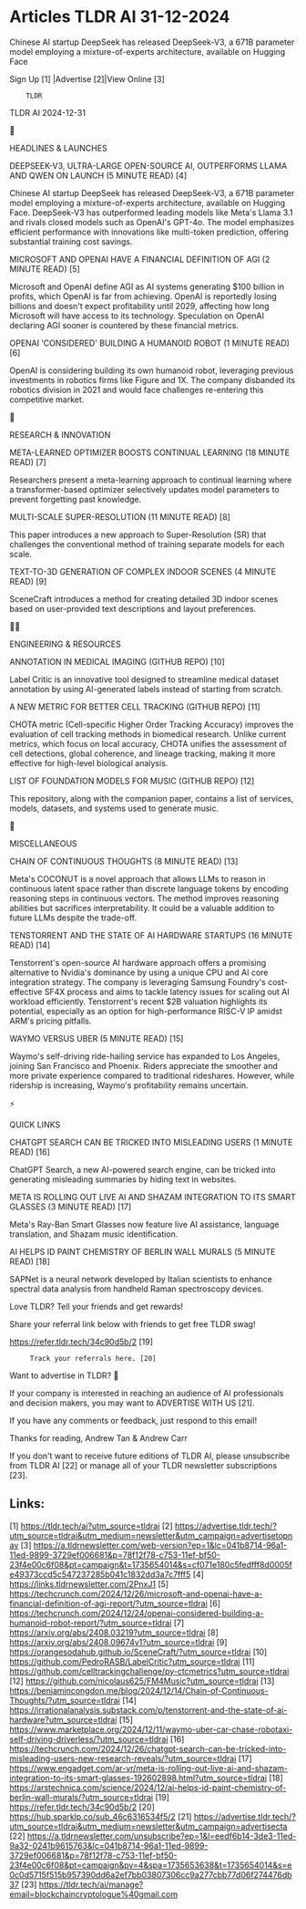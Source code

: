 # Articles TLDR AI 31-12-2024

Chinese AI startup DeepSeek has released DeepSeek-V3, a 671B parameter
model employing a mixture-of-experts architecture, available on
Hugging
Face ‌ ‌ ‌ ‌ ‌ ‌ ‌ ‌ ‌ ‌ ‌ ‌ ‌ ‌ ‌ ‌ ‌ ‌ ‌ ‌ ‌ ‌ ‌ ‌ ‌ ‌  ‌ ‌ ‌ ‌ ‌ ‌ ‌ ‌ ‌ ‌ ‌ ‌ ‌ ‌ ‌ ‌ ‌ ‌ ‌ ‌ ‌ ‌ ‌ ‌ ‌ ‌ 


 Sign Up [1] |Advertise [2]|View Online [3] 

		TLDR 

TLDR AI 2024-12-31

🚀 

HEADLINES & LAUNCHES

 DEEPSEEK-V3, ULTRA-LARGE OPEN-SOURCE AI, OUTPERFORMS LLAMA AND QWEN
ON LAUNCH (5 MINUTE READ) [4] 

 Chinese AI startup DeepSeek has released DeepSeek-V3, a 671B
parameter model employing a mixture-of-experts architecture, available
on Hugging Face. DeepSeek-V3 has outperformed leading models like
Meta's Llama 3.1 and rivals closed models such as OpenAI's GPT-4o. The
model emphasizes efficient performance with innovations like
multi-token prediction, offering substantial training cost savings. 

 MICROSOFT AND OPENAI HAVE A FINANCIAL DEFINITION OF AGI (2 MINUTE
READ) [5] 

 Microsoft and OpenAI define AGI as AI systems generating $100 billion
in profits, which OpenAI is far from achieving. OpenAI is reportedly
losing billions and doesn't expect profitability until 2029, affecting
how long Microsoft will have access to its technology. Speculation on
OpenAI declaring AGI sooner is countered by these financial metrics. 

 OPENAI ‘CONSIDERED' BUILDING A HUMANOID ROBOT (1 MINUTE READ) [6] 

 OpenAI is considering building its own humanoid robot, leveraging
previous investments in robotics firms like Figure and 1X. The company
disbanded its robotics division in 2021 and would face challenges
re-entering this competitive market. 

🧠 

RESEARCH & INNOVATION

 META-LEARNED OPTIMIZER BOOSTS CONTINUAL LEARNING (18 MINUTE READ) [7]


 Researchers present a meta-learning approach to continual learning
where a transformer-based optimizer selectively updates model
parameters to prevent forgetting past knowledge. 

 MULTI-SCALE SUPER-RESOLUTION (11 MINUTE READ) [8] 

 This paper introduces a new approach to Super-Resolution (SR) that
challenges the conventional method of training separate models for
each scale. 

 TEXT-TO-3D GENERATION OF COMPLEX INDOOR SCENES (4 MINUTE READ) [9] 

 SceneCraft introduces a method for creating detailed 3D indoor scenes
based on user-provided text descriptions and layout preferences. 

🧑‍💻 

ENGINEERING & RESOURCES

 ANNOTATION IN MEDICAL IMAGING (GITHUB REPO) [10] 

 Label Critic is an innovative tool designed to streamline medical
dataset annotation by using AI-generated labels instead of starting
from scratch. 

 A NEW METRIC FOR BETTER CELL TRACKING (GITHUB REPO) [11] 

 CHOTA metric (Cell-specific Higher Order Tracking Accuracy) improves
the evaluation of cell tracking methods in biomedical research. Unlike
current metrics, which focus on local accuracy, CHOTA unifies the
assessment of cell detections, global coherence, and lineage tracking,
making it more effective for high-level biological analysis. 

 LIST OF FOUNDATION MODELS FOR MUSIC (GITHUB REPO) [12] 

 This repository, along with the companion paper, contains a list of
services, models, datasets, and systems used to generate music. 

🎁 

MISCELLANEOUS

 CHAIN OF CONTINUOUS THOUGHTS (8 MINUTE READ) [13] 

 Meta's COCONUT is a novel approach that allows LLMs to reason in
continuous latent space rather than discrete language tokens by
encoding reasoning steps in continuous vectors. The method improves
reasoning abilities but sacrifices interpretability. It could be a
valuable addition to future LLMs despite the trade-off. 

 TENSTORRENT AND THE STATE OF AI HARDWARE STARTUPS (16 MINUTE READ)
[14] 

 Tenstorrent's open-source AI hardware approach offers a promising
alternative to Nvidia's dominance by using a unique CPU and AI core
integration strategy. The company is leveraging Samsung Foundry's
cost-effective SF4X process and aims to tackle latency issues for
scaling out AI workload efficiently. Tenstorrent's recent $2B
valuation highlights its potential, especially as an option for
high-performance RISC-V IP amidst ARM's pricing pitfalls. 

 WAYMO VERSUS UBER (5 MINUTE READ) [15] 

 Waymo's self-driving ride-hailing service has expanded to Los
Angeles, joining San Francisco and Phoenix. Riders appreciate the
smoother and more private experience compared to traditional
rideshares. However, while ridership is increasing, Waymo's
profitability remains uncertain. 

⚡ 

QUICK LINKS

 CHATGPT SEARCH CAN BE TRICKED INTO MISLEADING USERS (1 MINUTE READ)
[16] 

 ChatGPT Search, a new AI-powered search engine, can be tricked into
generating misleading summaries by hiding text in websites. 

 META IS ROLLING OUT LIVE AI AND SHAZAM INTEGRATION TO ITS SMART
GLASSES (3 MINUTE READ) [17] 

 Meta's Ray-Ban Smart Glasses now feature live AI assistance, language
translation, and Shazam music identification. 

 AI HELPS ID PAINT CHEMISTRY OF BERLIN WALL MURALS (5 MINUTE READ)
[18] 

 SAPNet is a neural network developed by Italian scientists to enhance
spectral data analysis from handheld Raman spectroscopy devices. 

Love TLDR? Tell your friends and get rewards!

 Share your referral link below with friends to get free TLDR swag! 

 https://refer.tldr.tech/34c90d5b/2 [19] 

		 Track your referrals here. [20] 

Want to advertise in TLDR? 📰

 If your company is interested in reaching an audience of AI
professionals and decision makers, you may want to ADVERTISE WITH US
[21]. 

 If you have any comments or feedback, just respond to this email! 

Thanks for reading, 
Andrew Tan & Andrew Carr 

If you don't want to receive future editions of TLDR AI, please
unsubscribe from TLDR AI [22] or manage all of your TLDR newsletter
subscriptions [23]. 

 

Links:
------
[1] https://tldr.tech/ai?utm_source=tldrai
[2] https://advertise.tldr.tech/?utm_source=tldrai&utm_medium=newsletter&utm_campaign=advertisetopnav
[3] https://a.tldrnewsletter.com/web-version?ep=1&lc=041b8714-96a1-11ed-9899-3729ef006681&p=78f12f78-c753-11ef-bf50-23f4e00c6f08&pt=campaign&t=1735654014&s=cf071e180c5fedfff8d0005fe49373ccd5c547237285b041c1832dd3a7c7fff5
[4] https://links.tldrnewsletter.com/2PnxJ1
[5] https://techcrunch.com/2024/12/26/microsoft-and-openai-have-a-financial-definition-of-agi-report/?utm_source=tldrai
[6] https://techcrunch.com/2024/12/24/openai-considered-building-a-humanoid-robot-report/?utm_source=tldrai
[7] https://arxiv.org/abs/2408.03219?utm_source=tldrai
[8] https://arxiv.org/abs/2408.09674v1?utm_source=tldrai
[9] https://orangesodahub.github.io/SceneCraft/?utm_source=tldrai
[10] https://github.com/PedroRASB/LabelCritic?utm_source=tldrai
[11] https://github.com/celltrackingchallenge/py-ctcmetrics?utm_source=tldrai
[12] https://github.com/nicolaus625/FM4Music?utm_source=tldrai
[13] https://benjamincongdon.me/blog/2024/12/14/Chain-of-Continuous-Thoughts/?utm_source=tldrai
[14] https://irrationalanalysis.substack.com/p/tenstorrent-and-the-state-of-ai-hardware?utm_source=tldrai
[15] https://www.marketplace.org/2024/12/11/waymo-uber-car-chase-robotaxi-self-driving-driverless/?utm_source=tldrai
[16] https://techcrunch.com/2024/12/26/chatgpt-search-can-be-tricked-into-misleading-users-new-research-reveals/?utm_source=tldrai
[17] https://www.engadget.com/ar-vr/meta-is-rolling-out-live-ai-and-shazam-integration-to-its-smart-glasses-192602898.html?utm_source=tldrai
[18] https://arstechnica.com/science/2024/12/ai-helps-id-paint-chemistry-of-berlin-wall-murals/?utm_source=tldrai
[19] https://refer.tldr.tech/34c90d5b/2
[20] https://hub.sparklp.co/sub_46c6316534f5/2
[21] https://advertise.tldr.tech/?utm_source=tldrai&utm_medium=newsletter&utm_campaign=advertisecta
[22] https://a.tldrnewsletter.com/unsubscribe?ep=1&l=eedf6b14-3de3-11ed-9a32-0241b9615763&lc=041b8714-96a1-11ed-9899-3729ef006681&p=78f12f78-c753-11ef-bf50-23f4e00c6f08&pt=campaign&pv=4&spa=1735653638&t=1735654014&s=e0c0d5715f515b957390dd6a2ef7bb03807306cc9a277cbb77d06f274476db37
[23] https://tldr.tech/ai/manage?email=blockchaincryptologue%40gmail.com